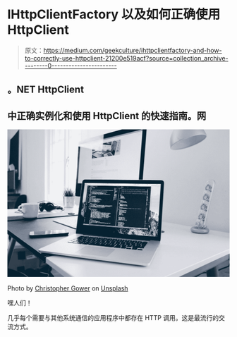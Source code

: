 # IHttpClientFactory 以及如何正确使用 HttpClient

> 原文：<https://medium.com/geekculture/ihttpclientfactory-and-how-to-correctly-use-httpclient-21200e519acf?source=collection_archive---------0----------------------->

## 。NET HttpClient

## 中正确实例化和使用 HttpClient 的快速指南。网

![](img/53094479baab4a34f0e0dc7c8d61f8e5.png)

Photo by [Christopher Gower](https://unsplash.com/es/@cgower?utm_source=medium&utm_medium=referral) on [Unsplash](https://unsplash.com?utm_source=medium&utm_medium=referral)

嘿人们！

几乎每个需要与其他系统通信的应用程序中都存在 HTTP 调用。这是最流行的交流方式。